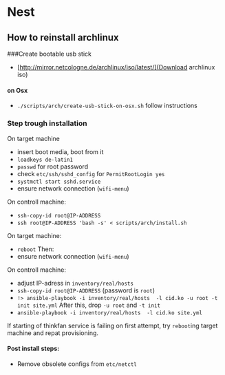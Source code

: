 # Nest

## How to reinstall archlinux

###Create bootable usb stick

- [http://mirror.netcologne.de/archlinux/iso/latest/](Download archlinux iso)

#### on Osx

- `./scripts/arch/create-usb-stick-on-osx.sh` follow instructions

### Step trough installation

On target machine
- insert boot media, boot from it
- `loadkeys de-latin1`
- `passwd` for root password
- check `etc/ssh/sshd_config` for `PermitRootLogin yes`
- `systmctl start sshd.service`
- ensure network connection (`wifi-menu`)

On controll machine:
- `ssh-copy-id root@IP-ADDRESS`
- `ssh root@IP-ADDRESS 'bash -s' < scripts/arch/install.sh`

On target machine:
- `reboot`
Then:
- ensure network connection (`wifi-menu`)

On controll machine:
- adjust IP-adress in `inventory/real/hosts`
- `ssh-copy-id root@IP-ADDRESS` (password is `root`)
- `!> ansible-playbook -i inventory/real/hosts  -l cid.ko -u root -t init site.yml`
After this, drop `-u root` and `-t init`
- `ansible-playbook -i inventory/real/hosts  -l cid.ko site.yml`

If starting of thinkfan service is failing on first attempt, try `reboot`ing target machine and repat provisioning.

#### Post install steps:

- Remove obsolete configs from `etc/netctl`
